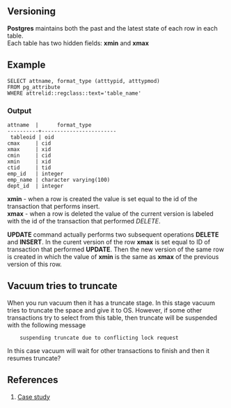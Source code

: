## Versioning

**Postgres** maintains both the past and the latest state of each row in each table.  
Each table has two hidden fields: **xmin** and **xmax**

## Example

```
SELECT attname, format_type (atttypid, atttypmod)
FROM pg_attribute
WHERE attrelid::regclass::text='table_name'
```

### Output

```
attname  |      format_type       
----------+------------------------
 tableoid | oid
cmax     | cid
xmax     | xid
cmin     | cid
xmin     | xid
ctid     | tid
emp_id   | integer
emp_name | character varying(100)
dept_id  | integer
```

**xmin** - when a row is created the value is set equal to the id of the transaction that performs insert.  
**xmax** - when a row is deleted the value of the current version is labeled with the id of the transaction that performed *DELETE*.

**UPDATE** command actually performs two subsequent operations **DELETE** and **INSERT**. In the curent version of the row **xmax** is set equal to ID of transaction that performed **UPDATE**. Then the new version of the same row is created in which the value of **xmin** is the same as **xmax** of the previous version of this row.


## Vacuum tries to truncate
When you run vacuum then it has a truncate stage. In this stage vacuum tries to truncate the space and give it to OS.
However, if some other transactions try to select from this table, then truncate will be suspended
with the following message
```
	suspending truncate due to conflicting lock request	
```
In this case vacuum will wait for other transactions to finish and then it resumes truncate?

## References
1. [Case study](https://postgreshelp.com/postgresql-vacuum-conflicts/)
